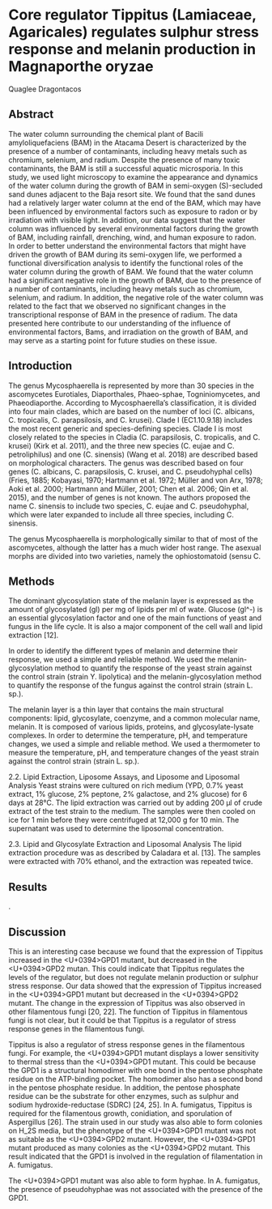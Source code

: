 # Core regulator Tippitus (Lamiaceae, Agaricales) regulates sulphur stress response and melanin production in Magnaporthe oryzae
Quaglee Dragontacos


## Abstract
The water column surrounding the chemical plant of Bacili amyloliquefaciens (BAM) in the Atacama Desert is characterized by the presence of a number of contaminants, including heavy metals such as chromium, selenium, and radium. Despite the presence of many toxic contaminants, the BAM is still a successful aquatic microsporia. In this study, we used light microscopy to examine the appearance and dynamics of the water column during the growth of BAM in semi-oxygen (S)-secluded sand dunes adjacent to the Baja resort site. We found that the sand dunes had a relatively larger water column at the end of the BAM, which may have been influenced by environmental factors such as exposure to radon or by irradiation with visible light. In addition, our data suggest that the water column was influenced by several environmental factors during the growth of BAM, including rainfall, drenching, wind, and human exposure to radon. In order to better understand the environmental factors that might have driven the growth of BAM during its semi-oxygen life, we performed a functional diversification analysis to identify the functional roles of the water column during the growth of BAM. We found that the water column had a significant negative role in the growth of BAM, due to the presence of a number of contaminants, including heavy metals such as chromium, selenium, and radium. In addition, the negative role of the water column was related to the fact that we observed no significant changes in the transcriptional response of BAM in the presence of radium. The data presented here contribute to our understanding of the influence of environmental factors, Bams, and irradiation on the growth of BAM, and may serve as a starting point for future studies on these issue.


## Introduction
The genus Mycosphaerella is represented by more than 30 species in the ascomycetes Eurotiales, Diaporthales, Phaeo-sphae, Togniniomycetes, and Phaeodiaporthe. According to Mycosphaerella’s classification, it is divided into four main clades, which are based on the number of loci (C. albicans, C. tropicalis, C. parapsilosis, and C. krusei). Clade I (EC1.10.9.18) includes the most recent generic and species-defining species. Clade I is most closely related to the species in Cladia (C. parapsilosis, C. tropicalis, and C. krusei) (Kirk et al. 2011), and the three new species (C. eujae and C. petroliphilus) and one (C. sinensis) (Wang et al. 2018) are described based on morphological characters. The genus was described based on four genes (C. albicans, C. parapsilosis, C. krusei, and C. pseudohyphal cells) (Fries, 1885; Kobayasi, 1970; Hartmann et al. 1972; Müller and von Arx, 1978; Aoki et al. 2000; Hartmann and Müller, 2001; Chen et al. 2006; Qin et al. 2015), and the number of genes is not known. The authors proposed the name C. sinensis to include two species, C. eujae and C. pseudohyphal, which were later expanded to include all three species, including C. sinensis.

The genus Mycosphaerella is morphologically similar to that of most of the ascomycetes, although the latter has a much wider host range. The asexual morphs are divided into two varieties, namely the ophiostomatoid (sensu C.


## Methods

The dominant glycosylation state of the melanin layer is expressed as the amount of glycosylated (gl) per mg of lipids per ml of wate. Glucose (gl^-) is an essential glycosylation factor and one of the main functions of yeast and fungus in the life cycle. It is also a major component of the cell wall and lipid extraction [12].

In order to identify the different types of melanin and determine their response, we used a simple and reliable method. We used the melanin-glycosylation method to quantify the response of the yeast strain against the control strain (strain Y. lipolytica) and the melanin-glycosylation method to quantify the response of the fungus against the control strain (strain L. sp.).

The melanin layer is a thin layer that contains the main structural components: lipid, glycosylate, coenzyme, and a common molecular name, melanin. It is composed of various lipids, proteins, and glycosylate-lysate complexes. In order to determine the temperature, pH, and temperature changes, we used a simple and reliable method. We used a thermometer to measure the temperature, pH, and temperature changes of the yeast strain against the control strain (strain L. sp.).

2.2. Lipid Extraction, Liposome Assays, and Liposome and Liposomal Analysis
Yeast strains were cultured on rich medium (YPD, 0.7% yeast extract, 1% glucose, 2% peptone, 2% galactose, and 2% glucose) for 6 days at 28°C. The lipid extraction was carried out by adding 200 µl of crude extract of the test strain to the medium. The samples were then cooled on ice for 1 min before they were centrifuged at 12,000 g for 10 min. The supernatant was used to determine the liposomal concentration.

2.3. Lipid and Glycosylate Extraction and Liposomal Analysis
The lipid extraction procedure was as described by Caladara et al. [13]. The samples were extracted with 70% ethanol, and the extraction was repeated twice.


## Results
.


## Discussion
This is an interesting case because we found that the expression of Tippitus increased in the <U+0394>GPD1 mutant, but decreased in the <U+0394>GPD2 mutan. This could indicate that Tippitus regulates the levels of the regulator, but does not regulate melanin production or sulphur stress response. Our data showed that the expression of Tippitus increased in the <U+0394>GPD1 mutant but decreased in the <U+0394>GPD2 mutant. The change in the expression of Tippitus was also observed in other filamentous fungi [20, 22]. The function of Tippitus in filamentous fungi is not clear, but it could be that Tippitus is a regulator of stress response genes in the filamentous fungi.

Tippitus is also a regulator of stress response genes in the filamentous fungi. For example, the <U+0394>GPD1 mutant displays a lower sensitivity to thermal stress than the <U+0394>GPD1 mutant. This could be because the GPD1 is a structural homodimer with one bond in the pentose phosphate residue on the ATP-binding pocket. The homodimer also has a second bond in the pentose phosphate residue. In addition, the pentose phosphate residue can be the substrate for other enzymes, such as sulphur and sodium hydroxide-reductase (SDRC) [24, 25]. In A. fumigatus, Tippitus is required for the filamentous growth, conidiation, and sporulation of Aspergillus [26]. The strain used in our study was also able to form colonies on H_2S media, but the phenotype of the <U+0394>GPD1 mutant was not as suitable as the <U+0394>GPD2 mutant. However, the <U+0394>GPD1 mutant produced as many colonies as the <U+0394>GPD2 mutant. This result indicated that the GPD1 is involved in the regulation of filamentation in A. fumigatus.

The <U+0394>GPD1 mutant was also able to form hyphae. In A. fumigatus, the presence of pseudohyphae was not associated with the presence of the GPD1.
